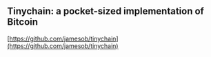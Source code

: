 ## Tinychain: a pocket-sized implementation of Bitcoin
  
  [https://github.com/jamesob/tinychain](https://github.com/jamesob/tinychain)
